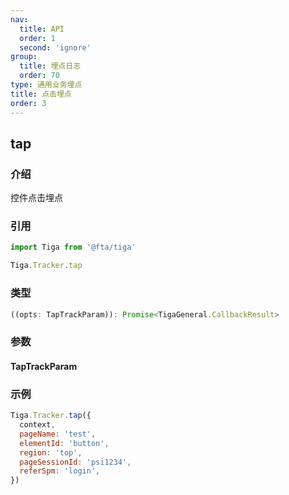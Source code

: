 ```yaml
---
nav:
  title: API
  order: 1
  second: 'ignore'
group:
  title: 埋点日志
  order: 70
type: 通用业务埋点
title: 点击埋点
order: 3
---
```


## tap

<Platform name="tracker" version="1.0.0"></Platform>

### 介绍

控件点击埋点

### 引用

```jsx | pure
import Tiga from '@fta/tiga'

Tiga.Tracker.tap
```

### 类型

```javascript
((opts: TapTrackParam)): Promise<TigaGeneral.CallbackResult>
```

### 参数

#### TapTrackParam

<API id='Tracker_TapTrackParam'></API>

### 示例

```javascript
Tiga.Tracker.tap({
  context,
  pageName: 'test',
  elementId: 'button',
  region: 'top',
  pageSessionId: 'psi1234',
  referSpm: 'login',
})
```

